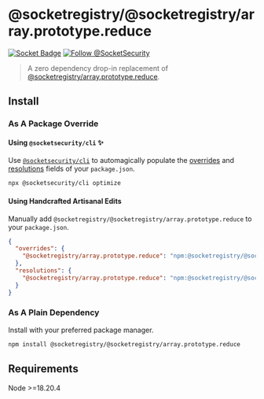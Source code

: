 # @socketregistry/@socketregistry/array.prototype.reduce

[![Socket Badge](https://socket.dev/api/badge/npm/package/@socketregistry/@socketregistry/array.prototype.reduce)](https://socket.dev/npm/package/@socketregistry/@socketregistry/array.prototype.reduce)
[![Follow @SocketSecurity](https://img.shields.io/twitter/follow/SocketSecurity?style=social)](https://twitter.com/SocketSecurity)

> A zero dependency drop-in replacement of
> [@socketregistry/array.prototype.reduce](https://www.npmjs.com/package/@socketregistry/array.prototype.reduce).

## Install

### As A Package Override

#### Using `@socketsecurity/cli` :sparkles:

Use [`@socketsecurity/cli`](https://www.npmjs.com/package/@socketsecurity/cli)
to automagically populate the
[overrides](https://docs.npmjs.com/cli/v9/configuring-npm/package-json#overrides)
and [resolutions](https://yarnpkg.com/configuration/manifest#resolutions) fields
of your `package.json`.

```sh
npx @socketsecurity/cli optimize
```

#### Using Handcrafted Artisanal Edits

Manually add `@socketregistry/@socketregistry/array.prototype.reduce` to your
`package.json`.

```json
{
  "overrides": {
    "@socketregistry/array.prototype.reduce": "npm:@socketregistry/@socketregistry/array.prototype.reduce@^1"
  },
  "resolutions": {
    "@socketregistry/array.prototype.reduce": "npm:@socketregistry/@socketregistry/array.prototype.reduce@^1"
  }
}
```

### As A Plain Dependency

Install with your preferred package manager.

```sh
npm install @socketregistry/@socketregistry/array.prototype.reduce
```

## Requirements

Node &gt;=18.20.4
